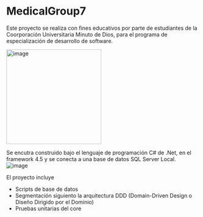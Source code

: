 # MedicalGroup7

Este proyecto se realiza con fines educativos por parte de estudiantes de la Coorporación Universitaria Minuto de Dios, para el programa de especialización de desarrollo de software. 

<img width="249" alt="image" src="https://github.com/DeveloperFerneyTH/MedicalGroup7/assets/48497565/7d71c641-1999-460a-8cc6-2f1c0549abff">

Se encutra construido bajo el lenguaje de programación C# de .Net, en el framework 4.5 y se conecta a una base de datos SQL Server Local.
![image](https://github.com/DeveloperFerneyTH/MedicalGroup7/assets/48497565/08b73ba5-97bc-4f5b-a353-a4ab707b73d2)

El proyecto incluye
* Scripts de base de datos
* Segmentación siguiento la arquitectura DDD (Domain-Driven Design o Diseño Dirigido por el Dominio)
* Pruebas unitarias del core
